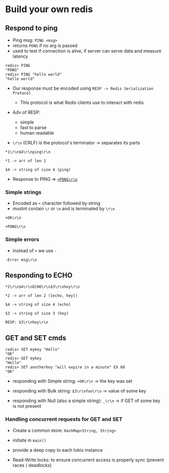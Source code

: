 # Build your own redis

## Respond to ping

- Ping msg: `PING <msg>`
- returns `PONG` if no arg is passed
- used to test if connection is alive, if server can serve data and measure latency

```
redis> PING
"PONG"
redis> PING "hello world"
"hello world"
```

- Our response must be encoded using `RESP -> Redis Serialization Protocol`
    - This protocol is what Redis clients use to interact with redis

- Adv of RESP:
    - simple
    - fast to parse
    - human readable

- `\r\n` (CRLF) is the protocol's terminator -> separates its parts

```
*1\r\n$4\r\nping\r\n

*1 -> arr of len 1

$4 -> string of size 4 (ping)
```

- Response to PING => [`+PONG\r\n`](`+pong\r\n`.md)

### Simple strings

- Encoded as `+` character followed by string
- mustnt contain `\r` or `\n` and is terminated by `\r\n`

```
+OK\r\n

+PONG\r\n
```

### Simple errors

- Instead of `+` we use `-`

```
-Error msg\r\n
```

## Responding to ECHO

```
*2\r\n$4\r\nECHO\r\n$3\r\nhey\r\n

*2 -> arr of len 2 ([echo, hey])

$4 -> string of size 4 (echo)

$3 -> string of size 3 (hey)

RESP: $3\r\nhey\r\n
```

## GET and SET cmds

```
redis> SET mykey "Hello"
"OK"
redis> GET mykey
"Hello"
redis> SET anotherkey "will expire in a minute" EX 60
"OK"
```
 
- responding with Simple string: `+OK\r\n` -> the key was set

- responding with Bulk string: `$3\r\nfoo\r\n` -> value of some key
- responding with Null (also a simple string): `_\r\n` -> if GET of some key is not present

### Handling concurrent requests for GET and SET

- Create a common store: `HashMap<String, String>`
- initiate in `main()`
- provide a deep copy to each tokio instance

- Read-Write locks: to ensure concurrent access is properly sync (prevent races / deadlocks)
